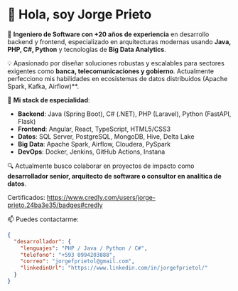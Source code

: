 # 👋 Hola, soy Jorge Prieto

🚀 **Ingeniero de Software con +20 años de experiencia** en desarrollo backend y frontend, especializado en arquitecturas modernas usando **Java, PHP, C#, Python** y tecnologías de **Big Data Analytics**.  

💡 Apasionado por diseñar soluciones robustas y escalables para sectores exigentes como **banca, telecomunicaciones y gobierno**. Actualmente perfecciono mis habilidades en ecosistemas de datos distribuidos (Apache Spark, Kafka, Airflow)**.

🎯 **Mi stack de especialidad**:
- **Backend**: Java (Spring Boot), C# (.NET), PHP (Laravel), Python (FastAPI, Flask)
- **Frontend**: Angular, React, TypeScript, HTML5/CSS3
- **Datos**: SQL Server, PostgreSQL, MongoDB, Hive, Delta Lake
- **Big Data**: Apache Spark, Airflow, Cloudera, PySpark
- **DevOps**: Docker, Jenkins, GitHub Actions, Instana

🔍 Actualmente busco colaborar en proyectos de impacto como **desarrollador senior, arquitecto de software o consultor en analítica de datos**.

Certificados:
https://www.credly.com/users/jorge-prieto.24ba3e35/badges#credly

📫 Puedes contactarme:
```json
{
  "desarrollador": {
    "lenguajes": "PHP / Java / Python / C#",
    "telefono": "+593 0994203888",
    "correo": "jorgefprietol@gmail.com",
    "linkedinUrl": "https://www.linkedin.com/in/jorgefprietol/"
  }
}
